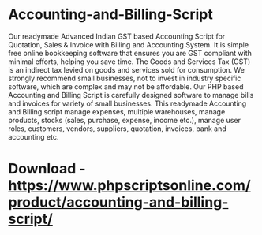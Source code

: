 # Accounting-and-Billing-Script

Our readymade Advanced Indian GST based Accounting Script for Quotation, Sales & Invoice with Billing and Accounting System. It is simple free online bookkeeping software that ensures you are GST compliant with minimal efforts, helping you save time. The Goods and Services Tax (GST) is an indirect tax levied on goods and services sold for consumption. We strongly recommend small businesses, not to invest in industry specific software, which are complex and may not be affordable. Our PHP based Accounting and Billing Script is carefully designed software to manage bills and invoices for variety of small businesses. This readymade Accounting and Billing script manage expenses, multiple warehouses, manage products, stocks (sales, purchase, expense, income etc.), manage user roles, customers, vendors, suppliers, quotation, invoices, bank and accounting etc.

# Download - https://www.phpscriptsonline.com/product/accounting-and-billing-script/
